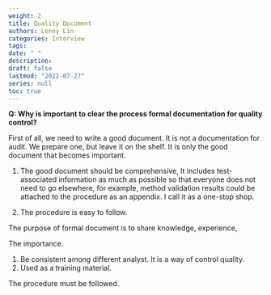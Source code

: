 ```yaml
---
weight: 2
title: Quality Document
authors: Lenny Lin
categories: Interview
tags: 
date: " "
description: 
draft: false
lastmod: "2022-07-27"
series: null
toc: true
---
```




**Q: Why is important to clear the process formal documentation for quality control?**

First of all, we need to write a good document.  It is not a documentation for audit. We prepare one, but leave it on the shelf.  It is only the good document that becomes important.  

1) The good document should be comprehensive, It includes test-associated information as much as possible so that everyone does not need to go elsewhere, for example, method validation results could be attached to the procedure as an appendix.  I call it as a one-stop shop. 

2) The procedure is easy to follow.

The purpose of formal document is to share knowledge, experience, 

The importance.
1) Be consistent among different analyst.  It is a way of control quality.  
2) Used as a training material.  

The procedure must be followed.  